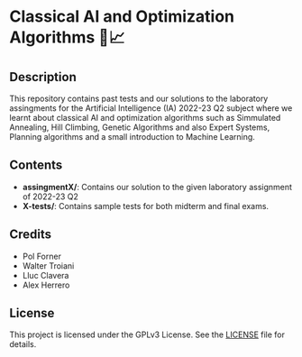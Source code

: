 # Classical AI and Optimization Algorithms 🤖📈 

## Description

This repository contains past tests and our solutions to the laboratory assingments for the Artificial Intelligence (IA) 2022-23 Q2 subject where we learnt about classical AI and optimization algorithms such as Simmulated Annealing, Hill Climbing, Genetic Algorithms and also Expert Systems, Planning algorithms and a small introduction to Machine Learning.

## Contents

- **assingmentX/**: Contains our solution to the given laboratory assignment of 2022-23 Q2
- **X-tests/**: Contains sample tests for both midterm and final exams.


## Credits
- Pol Forner
- Walter Troiani
- Lluc Clavera
- Alex Herrero

## License

This project is licensed under the GPLv3 License. See the [LICENSE](./LICENSE) file for details.